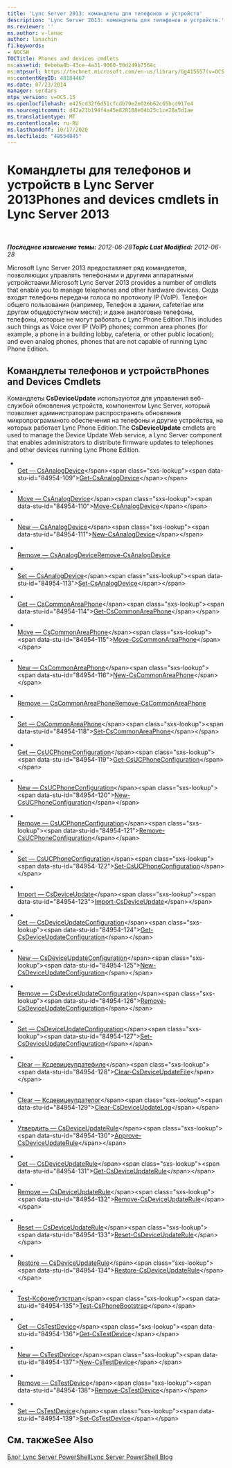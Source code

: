 ```yaml
---
title: 'Lync Server 2013: командлеты для телефонов и устройств'
description: 'Lync Server 2013: командлеты для телефонов и устройств.'
ms.reviewer: ''
ms.author: v-lanac
author: lanachin
f1.keywords:
- NOCSH
TOCTitle: Phones and devices cmdlets
ms:assetid: 6ebeba4b-43ce-4a31-9060-50d249b7564c
ms:mtpsurl: https://technet.microsoft.com/en-us/library/Gg415657(v=OCS.15)
ms:contentKeyID: 48184467
ms.date: 07/23/2014
manager: serdars
mtps_version: v=OCS.15
ms.openlocfilehash: e425cd32f6d51cfcdb79e2e026b62c65bcd917e4
ms.sourcegitcommit: d42a21b194f4a45e828188e04b25c1ce28a5d1ae
ms.translationtype: MT
ms.contentlocale: ru-RU
ms.lasthandoff: 10/17/2020
ms.locfileid: "48554845"
---
```

# <a name="phones-and-devices-cmdlets-in-lync-server-2013"></a><span data-ttu-id="84954-103">Командлеты для телефонов и устройств в Lync Server 2013</span><span class="sxs-lookup"><span data-stu-id="84954-103">Phones and devices cmdlets in Lync Server 2013</span></span>

<div data-xmlns="http://www.w3.org/1999/xhtml">

<div class="topic" data-xmlns="http://www.w3.org/1999/xhtml" data-msxsl="urn:schemas-microsoft-com:xslt" data-cs="https://msdn.microsoft.com/">

<div data-asp="https://msdn2.microsoft.com/asp">



</div>

<div id="mainSection">

<div id="mainBody">

<span> </span>

<span data-ttu-id="84954-104">_**Последнее изменение темы:** 2012-06-28_</span><span class="sxs-lookup"><span data-stu-id="84954-104">_**Topic Last Modified:** 2012-06-28_</span></span>

<span data-ttu-id="84954-105">Microsoft Lync Server 2013 предоставляет ряд командлетов, позволяющих управлять телефонами и другими аппаратными устройствами.</span><span class="sxs-lookup"><span data-stu-id="84954-105">Microsoft Lync Server 2013 provides a number of cmdlets that enable you to manage telephones and other hardware devices.</span></span> <span data-ttu-id="84954-106">Сюда входят телефоны передачи голоса по протоколу IP (VoIP). Телефон общего пользования (например, Телефон в здании, cafeteriaе или другом общедоступном месте); и даже аналоговые телефоны, телефоны, которые не могут работать с Lync Phone Edition.</span><span class="sxs-lookup"><span data-stu-id="84954-106">This includes such things as Voice over IP (VoIP) phones; common area phones (for example, a phone in a building lobby, cafeteria, or other public location); and even analog phones, phones that are not capable of running Lync Phone Edition.</span></span>

<div>

## <a name="phones-and-devices-cmdlets"></a><span data-ttu-id="84954-107">Командлеты телефонов и устройств</span><span class="sxs-lookup"><span data-stu-id="84954-107">Phones and Devices Cmdlets</span></span>

<span data-ttu-id="84954-108">Командлеты **CsDeviceUpdate** используются для управления веб-службой обновления устройств, компонентом Lync Server, который позволяет администраторам распространять обновления микропрограммного обеспечения на телефоны и другие устройства, на которых работает Lync Phone Edition.</span><span class="sxs-lookup"><span data-stu-id="84954-108">The **CsDeviceUpdate** cmdlets are used to manage the Device Update Web service, a Lync Server component that enables administrators to distribute firmware updates to telephones and other devices running Lync Phone Edition.</span></span>

  - <span></span>  
    <span data-ttu-id="84954-109">[Get — CsAnalogDevice](https://technet.microsoft.com/library/Gg398748(v=OCS.15))</span><span class="sxs-lookup"><span data-stu-id="84954-109">[Get-CsAnalogDevice](https://technet.microsoft.com/library/Gg398748(v=OCS.15))</span></span>

  - <span></span>  
    <span data-ttu-id="84954-110">[Move — CsAnalogDevice](https://technet.microsoft.com/library/Gg398816(v=OCS.15))</span><span class="sxs-lookup"><span data-stu-id="84954-110">[Move-CsAnalogDevice](https://technet.microsoft.com/library/Gg398816(v=OCS.15))</span></span>

  - <span></span>  
    <span data-ttu-id="84954-111">[New — CsAnalogDevice](https://technet.microsoft.com/library/Gg412937(v=OCS.15))</span><span class="sxs-lookup"><span data-stu-id="84954-111">[New-CsAnalogDevice](https://technet.microsoft.com/library/Gg412937(v=OCS.15))</span></span>

  - <span></span>  
    <span data-ttu-id="84954-112">[Remove — CsAnalogDevice](rehttps://technet.microsoft.com/library/Gg398816(v=OCS.15))</span><span class="sxs-lookup"><span data-stu-id="84954-112">[Remove-CsAnalogDevice](rehttps://technet.microsoft.com/library/Gg398816(v=OCS.15))</span></span>

  - <span></span>  
    <span data-ttu-id="84954-113">[Set — CsAnalogDevice](https://technet.microsoft.com/library/Gg412843(v=OCS.15))</span><span class="sxs-lookup"><span data-stu-id="84954-113">[Set-CsAnalogDevice](https://technet.microsoft.com/library/Gg412843(v=OCS.15))</span></span>

<!-- end list -->

  - <span></span>  
    <span data-ttu-id="84954-114">[Get — CsCommonAreaPhone](https://technet.microsoft.com/library/Gg412934(v=OCS.15))</span><span class="sxs-lookup"><span data-stu-id="84954-114">[Get-CsCommonAreaPhone](https://technet.microsoft.com/library/Gg412934(v=OCS.15))</span></span>

  - <span></span>  
    <span data-ttu-id="84954-115">[Move — CsCommonAreaPhone](https://technet.microsoft.com/library/Gg412837(v=OCS.15))</span><span class="sxs-lookup"><span data-stu-id="84954-115">[Move-CsCommonAreaPhone](https://technet.microsoft.com/library/Gg412837(v=OCS.15))</span></span>

  - <span></span>  
    <span data-ttu-id="84954-116">[New — CsCommonAreaPhone](https://technet.microsoft.com/library/Gg398430(v=OCS.15))</span><span class="sxs-lookup"><span data-stu-id="84954-116">[New-CsCommonAreaPhone](https://technet.microsoft.com/library/Gg398430(v=OCS.15))</span></span>

  - <span></span>  
    <span data-ttu-id="84954-117">[Remove — CsCommonAreaPhone](rehttps://technet.microsoft.com/library/Gg412837(v=OCS.15))</span><span class="sxs-lookup"><span data-stu-id="84954-117">[Remove-CsCommonAreaPhone](rehttps://technet.microsoft.com/library/Gg412837(v=OCS.15))</span></span>

  - <span></span>  
    <span data-ttu-id="84954-118">[Set — CsCommonAreaPhone](https://technet.microsoft.com/library/Gg398579(v=OCS.15))</span><span class="sxs-lookup"><span data-stu-id="84954-118">[Set-CsCommonAreaPhone](https://technet.microsoft.com/library/Gg398579(v=OCS.15))</span></span>

<!-- end list -->

  - <span></span>  
    <span data-ttu-id="84954-119">[Get — CsUCPhoneConfiguration](https://technet.microsoft.com/library/Gg398070(v=OCS.15))</span><span class="sxs-lookup"><span data-stu-id="84954-119">[Get-CsUCPhoneConfiguration](https://technet.microsoft.com/library/Gg398070(v=OCS.15))</span></span>

  - <span></span>  
    <span data-ttu-id="84954-120">[New — CsUCPhoneConfiguration](https://technet.microsoft.com/library/Gg398445(v=OCS.15))</span><span class="sxs-lookup"><span data-stu-id="84954-120">[New-CsUCPhoneConfiguration](https://technet.microsoft.com/library/Gg398445(v=OCS.15))</span></span>

  - <span></span>  
    <span data-ttu-id="84954-121">[Remove — CsUCPhoneConfiguration](https://technet.microsoft.com/library/Gg398249(v=OCS.15))</span><span class="sxs-lookup"><span data-stu-id="84954-121">[Remove-CsUCPhoneConfiguration](https://technet.microsoft.com/library/Gg398249(v=OCS.15))</span></span>

  - <span></span>  
    <span data-ttu-id="84954-122">[Set — CsUCPhoneConfiguration](https://technet.microsoft.com/library/Gg413042(v=OCS.15))</span><span class="sxs-lookup"><span data-stu-id="84954-122">[Set-CsUCPhoneConfiguration](https://technet.microsoft.com/library/Gg413042(v=OCS.15))</span></span>

<!-- end list -->

  - <span></span>  
    <span data-ttu-id="84954-123">[Import — CsDeviceUpdate](https://technet.microsoft.com/library/Gg398861(v=OCS.15))</span><span class="sxs-lookup"><span data-stu-id="84954-123">[Import-CsDeviceUpdate](https://technet.microsoft.com/library/Gg398861(v=OCS.15))</span></span>

<!-- end list -->

  - <span></span>  
    <span data-ttu-id="84954-124">[Get — CsDeviceUpdateConfiguration](https://technet.microsoft.com/library/Gg399030(v=OCS.15))</span><span class="sxs-lookup"><span data-stu-id="84954-124">[Get-CsDeviceUpdateConfiguration](https://technet.microsoft.com/library/Gg399030(v=OCS.15))</span></span>

  - <span></span>  
    <span data-ttu-id="84954-125">[New — CsDeviceUpdateConfiguration](https://technet.microsoft.com/library/Gg425761(v=OCS.15))</span><span class="sxs-lookup"><span data-stu-id="84954-125">[New-CsDeviceUpdateConfiguration](https://technet.microsoft.com/library/Gg425761(v=OCS.15))</span></span>

  - <span></span>  
    <span data-ttu-id="84954-126">[Remove — CsDeviceUpdateConfiguration](https://technet.microsoft.com/library/Gg425933(v=OCS.15))</span><span class="sxs-lookup"><span data-stu-id="84954-126">[Remove-CsDeviceUpdateConfiguration](https://technet.microsoft.com/library/Gg425933(v=OCS.15))</span></span>

  - <span></span>  
    <span data-ttu-id="84954-127">[Set — CsDeviceUpdateConfiguration](https://technet.microsoft.com/library/Gg398320(v=OCS.15))</span><span class="sxs-lookup"><span data-stu-id="84954-127">[Set-CsDeviceUpdateConfiguration](https://technet.microsoft.com/library/Gg398320(v=OCS.15))</span></span>

<!-- end list -->

  - <span></span>  
    <span data-ttu-id="84954-128">[Clear — Ксдевицеупдатефиле](https://technet.microsoft.com/library/Gg425835(v=OCS.15))</span><span class="sxs-lookup"><span data-stu-id="84954-128">[Clear-CsDeviceUpdateFile](https://technet.microsoft.com/library/Gg425835(v=OCS.15))</span></span>

  - <span></span>  
    <span data-ttu-id="84954-129">[Clear — Ксдевицеупдателог](https://technet.microsoft.com/library/Gg412738(v=OCS.15))</span><span class="sxs-lookup"><span data-stu-id="84954-129">[Clear-CsDeviceUpdateLog](https://technet.microsoft.com/library/Gg412738(v=OCS.15))</span></span>

<!-- end list -->

  - <span></span>  
    <span data-ttu-id="84954-130">[Утвердить — CsDeviceUpdateRule](https://technet.microsoft.com/library/Gg398949(v=OCS.15))</span><span class="sxs-lookup"><span data-stu-id="84954-130">[Approve-CsDeviceUpdateRule](https://technet.microsoft.com/library/Gg398949(v=OCS.15))</span></span>

  - <span></span>  
    <span data-ttu-id="84954-131">[Get — CsDeviceUpdateRule](https://technet.microsoft.com/library/Gg398215(v=OCS.15))</span><span class="sxs-lookup"><span data-stu-id="84954-131">[Get-CsDeviceUpdateRule](https://technet.microsoft.com/library/Gg398215(v=OCS.15))</span></span>

  - <span></span>  
    <span data-ttu-id="84954-132">[Remove — CsDeviceUpdateRule](https://technet.microsoft.com/library/Gg425930(v=OCS.15))</span><span class="sxs-lookup"><span data-stu-id="84954-132">[Remove-CsDeviceUpdateRule](https://technet.microsoft.com/library/Gg425930(v=OCS.15))</span></span>

  - <span></span>  
    <span data-ttu-id="84954-133">[Reset — CsDeviceUpdateRule](https://technet.microsoft.com/library/Gg398181(v=OCS.15))</span><span class="sxs-lookup"><span data-stu-id="84954-133">[Reset-CsDeviceUpdateRule](https://technet.microsoft.com/library/Gg398181(v=OCS.15))</span></span>

  - <span></span>  
    <span data-ttu-id="84954-134">[Restore — CsDeviceUpdateRule](https://technet.microsoft.com/library/Gg398305(v=OCS.15))</span><span class="sxs-lookup"><span data-stu-id="84954-134">[Restore-CsDeviceUpdateRule](https://technet.microsoft.com/library/Gg398305(v=OCS.15))</span></span>

<!-- end list -->

  - <span></span>  
    <span data-ttu-id="84954-135">[Test-Ксфонебутстрап](https://technet.microsoft.com/library/Gg412852(v=OCS.15))</span><span class="sxs-lookup"><span data-stu-id="84954-135">[Test-CsPhoneBootstrap](https://technet.microsoft.com/library/Gg412852(v=OCS.15))</span></span>

<!-- end list -->

  - <span></span>  
    <span data-ttu-id="84954-136">[Get — CsTestDevice](https://technet.microsoft.com/library/Gg398304(v=OCS.15))</span><span class="sxs-lookup"><span data-stu-id="84954-136">[Get-CsTestDevice](https://technet.microsoft.com/library/Gg398304(v=OCS.15))</span></span>

  - <span></span>  
    <span data-ttu-id="84954-137">[New — CsTestDevice](https://technet.microsoft.com/library/Gg425899(v=OCS.15))</span><span class="sxs-lookup"><span data-stu-id="84954-137">[New-CsTestDevice](https://technet.microsoft.com/library/Gg425899(v=OCS.15))</span></span>

  - <span></span>  
    <span data-ttu-id="84954-138">[Remove — CsTestDevice](https://technet.microsoft.com/library/Gg398790(v=OCS.15))</span><span class="sxs-lookup"><span data-stu-id="84954-138">[Remove-CsTestDevice](https://technet.microsoft.com/library/Gg398790(v=OCS.15))</span></span>

  - <span></span>  
    <span data-ttu-id="84954-139">[Set — CsTestDevice](https://technet.microsoft.com/library/Gg398156(v=OCS.15))</span><span class="sxs-lookup"><span data-stu-id="84954-139">[Set-CsTestDevice](https://technet.microsoft.com/library/Gg398156(v=OCS.15))</span></span>

</div>

<div>

## <a name="see-also"></a><span data-ttu-id="84954-140">См. также</span><span class="sxs-lookup"><span data-stu-id="84954-140">See Also</span></span>


[<span data-ttu-id="84954-141">Блог Lync Server PowerShell</span><span class="sxs-lookup"><span data-stu-id="84954-141">Lync Server PowerShell Blog</span></span>](https://go.microsoft.com/fwlink/p/?linkid=203150)  
  

</div>

</div>

<span> </span>

</div>

</div>

</div>

